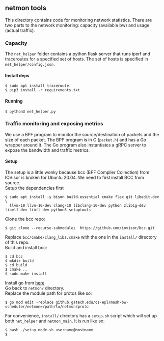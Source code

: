 ## netmon tools  
This directory contains code for monitoring network statistics. There are two parts to the network monitoring: capacity (available bw) and usage (actual traffic).   
### Capacity  
The `net_helper` folder contains a python flask server that runs iperf and traceroutes for  a specified set of hosts. The set of hosts is specified in `net_helper/config.json`. 
#### Install deps  
```shell  
$ sudo apt install traceroute  
$ pip3 install -r requirements.txt  
```
#### Running 
```shell  
$ python3 net_helper.py  
```   
### Traffic monitoring and exposing metrics     
We use a BPF program to monitor the source/destination of packets and the size of each packet. The BPF program is in C (`packet.h`) and has a Go wrapper around it. The Go program also instantiates a gRPC server to expose the bandwidth and traffic metrics.  
#### Setup  
The setup is a little wonky because bcc (BPF Compiler Collection) from IOVisor is broken for Ubuntu 20.04. We need to first install BCC from source.   
Setup the dependencies first  
```shell  
$ sudo apt install -y bison build-essential cmake flex git libedit-dev \
  llvm-10 llvm-10-dev clang-10 libclang-10-dev python zlib1g-dev libelf-dev libfl-dev python3-setuptools  
```   
Clone the bcc repo:  
```shell  
$ git clone --recurse-submodules  https://github.com/iovisor/bcc.git  
```  
Replace `bcc/cmake/clang_libs.cmake` with the one in the `install/` directory of this repo.   
Build and install bcc:  
```shell  
$ cd bcc  
$ mkdir build  
$ cd build  
$ cmake ..  
$ sudo make install  
```
Install go from [here](https://go.dev/doc/install)  
Go back to `netmon/` directory.  
Replace the module path for protos like so:  
```shell  
$ go mod edit -replace github.gatech.edu/cs-epl/mesh-bw-scheduler/netmon=/path/to/netmon/proto  
```
For convenience, `install/` directory has a `setup.sh` script which will set up both `net_helper` and `netmon_main`. It is run like so:  
```shell  
$ bash ./setup_node.sh username@hostname  
$  
 
